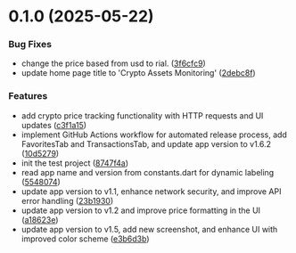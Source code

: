 # 0.1.0 (2025-05-22)


### Bug Fixes

* change the price based from usd to rial. ([3f6cfc9](https://github.com/ghorbani-mohammad/Flutter-Crypto-Assets-Monitoring/commit/3f6cfc9b30842a32eab0e935e29c97e84334b093))
* update home page title to 'Crypto Assets Monitoring' ([2debc8f](https://github.com/ghorbani-mohammad/Flutter-Crypto-Assets-Monitoring/commit/2debc8f7a89ef97d4443b1e1c4cff58339cdd461))


### Features

* add crypto price tracking functionality with HTTP requests and UI updates ([c3f1a15](https://github.com/ghorbani-mohammad/Flutter-Crypto-Assets-Monitoring/commit/c3f1a157036195142b032640cb7d0e421b1fd602))
* implement GitHub Actions workflow for automated release process, add FavoritesTab and TransactionsTab, and update app version to v1.6.2 ([10d5279](https://github.com/ghorbani-mohammad/Flutter-Crypto-Assets-Monitoring/commit/10d5279617be88e9160168719a79bfbc11563077))
* init the test project ([8747f4a](https://github.com/ghorbani-mohammad/Flutter-Crypto-Assets-Monitoring/commit/8747f4a74f95b73f62d83cd7c51da591465339a4))
* read app name and version from constants.dart for dynamic labeling ([5548074](https://github.com/ghorbani-mohammad/Flutter-Crypto-Assets-Monitoring/commit/554807449a9208db38e8d4fca1c8bd6fddd6ea47))
* update app version to v1.1, enhance network security, and improve API error handling ([23b1930](https://github.com/ghorbani-mohammad/Flutter-Crypto-Assets-Monitoring/commit/23b193069f4862a31323bdb49335539b1d710e34))
* update app version to v1.2 and improve price formatting in the UI ([a18623e](https://github.com/ghorbani-mohammad/Flutter-Crypto-Assets-Monitoring/commit/a18623efb9286c4cc2b267281fd5fccb21e57ede))
* update app version to v1.5, add new screenshot, and enhance UI with improved color scheme ([e3b6d3b](https://github.com/ghorbani-mohammad/Flutter-Crypto-Assets-Monitoring/commit/e3b6d3be6195958f205b78079f833955ebb050ff))



